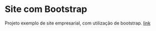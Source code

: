 # Site com Bootstrap

Projeto exemplo de site empresarial, com utilização de bootstrap.
[link](https://AndersonMerten.github.io/Projetos-extras/blob/master/Site%20completo%20bootstrap/main.html)
